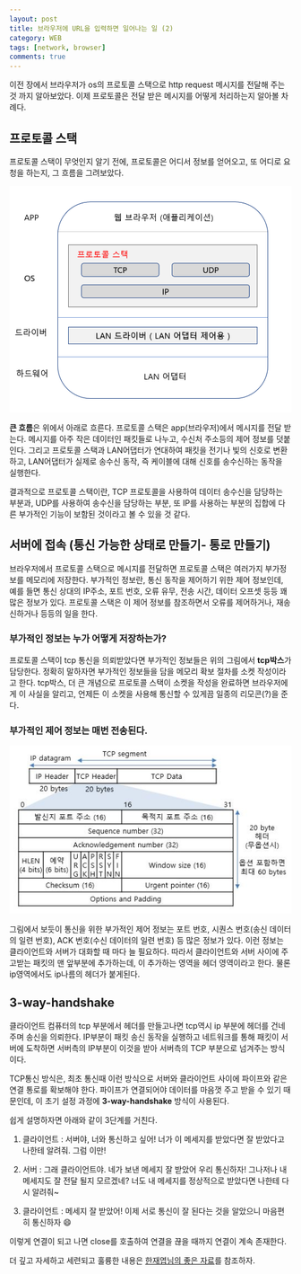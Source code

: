```yaml
---
layout: post
title: 브라우저에 URL을 입력하면 일어나는 일 (2)
category: WEB
tags: [network, browser]
comments: true
---
```


이전 장에서 브라우저가 os의 프로토콜 스택으로 http request 메시지를 전달해 주는 것 까지 알아보았다. 이제 프로토콜은 전달 받은 메시지를 어떻게 처리하는지 알아볼 차례다. 

## 프로토콜 스택
프로토콜 스택이 무엇인지 알기 전에, 프로토콜은 어디서 정보를 얻어오고, 또 어디로 요청을 하는지, 그 흐름을 그려보았다. 

![protocol_stack](/public/img/network/2.PNG)

**큰 흐름**은 위에서 아래로 흐른다. 프로토콜 스택은 app(브라우저)에서 메시지를 전달 받는다. 메시지를 아주 작은 데이터인 패킷들로 나누고, 수신처 주소등의 제어 정보를 덧붙인다. 그리고 프로토콜 스택과 LAN어댑터가 연대하여 패킷을 전기나 빛의 신호로 변환하고, LAN어댑터가 실제로 송수신 동작, 즉 케이블에 대해 신호를 송수신하는 동작을 실행한다.

결과적으로 프로토콜 스택이란, TCP 프로토콜을 사용하여 데이터 송수신을 담당하는 부분과, UDP를 사용하여 송수신을 담당하는 부분, 또 IP를 사용하는 부분의 집합에 다른 부가적인 기능이 보함된 것이라고 볼 수 있을 것 같다.

## 서버에 접속 (통신 가능한 상태로 만들기- 통로 만들기)
브라우저에서 프로토콜 스택으로 메시지를 전달하면 프로토콜 스택은 여러가지 부가정보를 메모리에 저장한다.  부가적인 정보란, 통신 동작을 제어하기 위한 제어 정보인데, 예를 들면 통신 상대의 IP주소, 포트 번호, 오류 유무, 전송 시간, 데이터 오프셋 등등 꽤 많은 정보가 있다. 프로토콜 스택은 이 제어 정보를 참조하면서 오류를 제어하거나, 재송신하거나 등등의 일을 한다. 

### 부가적인 정보는 누가 어떻게 저장하는가?
프로토콜 스택이 tcp 통신을 의뢰받았다면 부가적인 정보들은 위의 그림에서 **tcp박스**가 담당한다. 정확히 말하자면 부가적인 정보들을 담을 메모리 확보 절차를 소켓 작성이라고 한다. tcp박스, 더 큰 개념으로 프로토콜 스택이 소켓을 작성을 완료하면 브라우저에게 이 사실을 알리고, 언제든 이 소켓을 사용해 통신할 수 있게끔 일종의 리모콘(?)을 준다.

### 부가적인 제어 정보는 매번 전송된다.
![tcp_header](/public/img/network/tcp_header.JPG)

그림에서 보듯이 통신을 위한 부가적인 제어 정보는 포트 번호, 시퀀스 번호(송신 데이터의 일련 번호), ACK 번호(수신 데이터의 일련 번호) 등 많은 정보가 있다. 이런 정보는 클라이언트와 서버가 대화할 때 마다 늘 필요하다. 따라서 클라이언트와 서버 사이에 주고받는 패킷의 맨 앞부분에 추가하는데, 이 추가하는 영역을 헤더 영역이라고 한다. 물론 ip영역에서도 ip나름의 헤더가 붙게된다.

## 3-way-handshake
클라이언트 컴퓨터의 tcp 부분에서 헤더를 만들고나면 tcp역시 ip 부분에 헤더를 건네주며 송신을 의뢰한다. IP부분이 패킷 송신 동작을 실행하고 네트워크를 통해 패킷이 서버에 도착하면 서버측의 IP부분이 이것을 받아 서버측의 TCP 부분으로 넘겨주는 방식이다.

TCP통신 방식은, 최초 통신때 이런 방식으로 서버와 클라이언트 사이에 파이프와 같은 연결 통로를 확보해야 한다. 파이프가 연결되어야 데이터를 마음껏 주고 받을 수 있기 때문인데, 이 초기 설정 과정에 **3-way-handshake** 방식이 사용된다.

쉽게 설명하자면 아래와 같이 3단계를 거친다.


1. 클라이언트 : 서버야, 너와 통신하고 싶어! 너가 이 메세지를 받았다면 잘 받았다고 나한테 알려줘. 그럼 이만!

2. 서버 : 그래 클라이언트야. 네가 보낸 메세지 잘 받았어 우리 통신하자! 그나저나 내 메세지도 잘 전달 될지 모르겠네? 너도 내 메세지를 정상적으로 받았다면 나한테 다시 알려줘~ 

3. 클라이언트 : 메세지 잘 받았어! 이제 서로 통신이 잘 된다는 것을 알았으니 마음편히 통신하자 :smile:

이렇게 연결이 되고 나면 close를 호출하여 연결을 끊을 때까지 연결이 계속 존재한다.

더 깊고 자세하고 세련되고 훌륭한 내용은 [한재엽님의 좋은 자료](http://asfirstalways.tistory.com/356)를 참조하자.